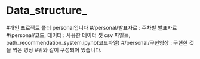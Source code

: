 # Data_structure_

#개인 프로젝트 폴더 personal입니다
#/personal/발표자료 : 주차별 발표자료
#/personal/코드, 데이터 : 사용한 데이터 셋 csv 파일들, path_recommendation_system.ipynb(코드파일)
#/personal/구현영상 : 구현한 것을 찍은 영상
#위와 같이 구성되어 있습니다.
